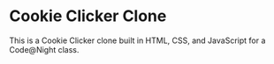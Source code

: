 # Cookie Clicker Clone

This is a Cookie Clicker clone built in HTML, CSS, and JavaScript for a Code@Night class.
